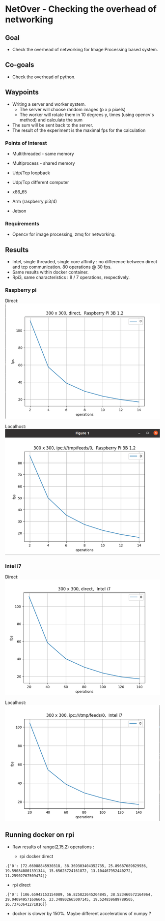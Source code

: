# NetOver - Checking the overhead of networking

## Goal

* Check the overhead of networking for Image Processing based system.

## Co-goals 

* Check the overhead of python.
  
## Waypoints

* Writing a server and worker system. 
  * The server will choose random images (p x p pixels)
  * The worker will rotate them in 10 degrees y, times (using opencv's method) and calculate the sum
* The sum will be sent back to the server.
* The result of the experiment is the maximal fps for the calculation

### Points of Interest

* Multithreaded - same memory
* Multiprocess - shared memory
* Udp/Tcp loopback
* Udp/Tcp different computer

* x86_65
* Arm (raspberry pi3/4)
* Jetson

### Requirements

* Opencv for image processing, zmq for networking.

## Results

* Intel, single threaded, single core affinity : no difference between direct and tcp communication. 80 operations @ 30 fps.
* Same results within docker container.
* Rpi3, same characteristics : 8 / 7 operations, respectively.
  
### Raspberry pi 

Direct:
![rpi_direct](images/rpi_direct.png)

Localhost:
![localhost](images/rpi_socket.png)

### Intel i7 

Direct:
![intel_direct](images/intel_direct.png)

Localhost:
![socket](images/intel_socket.png)

## Running docker on rpi 

* Raw results of range(2,15,2) operations :
  
  * rpi docker direct
```
.{'0': [72.66088845930318, 38.369303404352735, 25.89687689829936, 19.590840801391344, 15.65623724161872, 13.104467952440272, 11.25902767509474]}
```

  * rpi direct
```
.{'0': [106.65942153154089, 56.825822645204845, 38.523460572164964, 29.040949571606646, 23.348802665007145, 19.524859689789505, 16.73763641271816]}
```

  * docker is slower by 150%. Maybe different accelerations of numpy ? 

